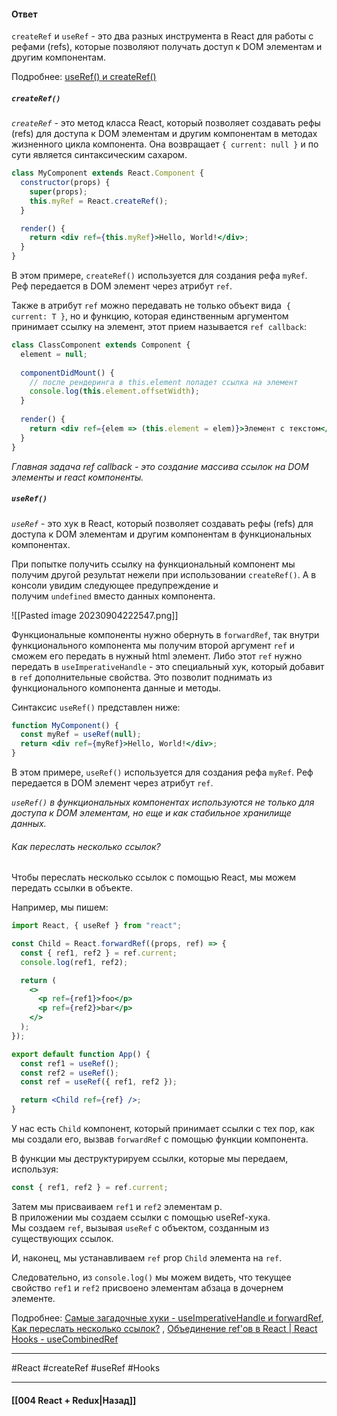 #### Ответ

`createRef` и `useRef` - это два разных инструмента в React для работы с рефами (refs), которые позволяют получать доступ к DOM элементам и другим компонентам.

Подробнее: [useRef() и createRef()](https://habr.com/ru/companies/otus/articles/677208/)

##### `createRef()`

*`createRef`* - это метод класса React, который позволяет создавать рефы (refs) для доступа к DOM элементам и другим компонентам в методах жизненного цикла компонента. Она возвращает `{ current: null }` и по сути является синтаксическим сахаром.

```jsx
class MyComponent extends React.Component {
  constructor(props) {
    super(props);
    this.myRef = React.createRef();
  }

  render() {
    return <div ref={this.myRef}>Hello, World!</div>;
  }
}
```

В этом примере, `createRef()` используется для создания рефа `myRef`. Реф передается в DOM элемент через атрибут `ref`.

Также в атрибут `ref` можно передавать не только объект вида 
`{ current: T }`, но и функцию, которая единственным аргументом принимает ссылку на элемент, этот прием называется `ref callback`:

``` jsx
class ClassComponent extends Component {
  element = null;
  
  componentDidMount() {
    // после рендеринга в this.element попадет ссылка на элемент
    console.log(this.element.offsetWidth);
  }
  
  render() {
  	return <div ref={elem => (this.element = elem)}>Элемент с текстом</div>
  }
}
```

*Главная задача ref callback - это создание массива ссылок на DOM элементы и react компоненты.*

##### `useRef()`

*`useRef`* - это хук в React, который позволяет создавать рефы (refs) для доступа к DOM элементам и другим компонентам в функциональных компонентах.

При попытке получить ссылку на функциональный компонент мы получим другой результат нежели при использовании `createRef()`.
А в консоли увидим следующее предупреждение и получим `undefined` вместо данных компонента.

![[Pasted image 20230904222547.png]]

Функциональные компоненты нужно обернуть в `forwardRef`, так внутри функционального компонента мы получим второй аргумент `ref` и сможем его передать в нужный html элемент. Либо этот `ref` нужно передать в `useImperativeHandle` - это специальный хук, который добавит в `ref` дополнительные свойства. Это позволит поднимать из функционального компонента данные и методы.

Синтаксис `useRef()` представлен ниже:

```jsx
function MyComponent() {
  const myRef = useRef(null);
  return <div ref={myRef}>Hello, World!</div>;
}
```

В этом примере, `useRef()` используется для создания рефа `myRef`. Реф передается в DOM элемент через атрибут `ref`.

*`useRef()` в функциональных компонентах используются не только для доступа к DOM элементам, но еще и как стабильное хранилище данных.*
###### Как переслать несколько ссылок?

Чтобы переслать несколько ссылок с помощью React, мы можем передать ссылки в объекте.  
  
Например, мы пишем:

```jsx
import React, { useRef } from "react";

const Child = React.forwardRef((props, ref) => {
  const { ref1, ref2 } = ref.current;
  console.log(ref1, ref2);

  return (
    <>
      <p ref={ref1}>foo</p>
      <p ref={ref2}>bar</p>
    </>
  );
});

export default function App() {
  const ref1 = useRef();
  const ref2 = useRef();
  const ref = useRef({ ref1, ref2 });

  return <Child ref={ref} />;
}
```

У нас есть `Child` компонент, который принимает ссылки с тех пор, как мы создали его, вызвав `forwardRef` с помощью функции компонента.

В функции мы деструктурируем ссылки, которые мы передаем, используя:

```jsx
const { ref1, ref2 } = ref.current;
```

Затем мы присваиваем `ref1` и `ref2` элементам p.  
В приложении мы создаем ссылки с помощью useRef-хука.  
Мы создаем `ref`, вызывая `useRef` с объектом, созданным из существующих ссылок.

И, наконец, мы устанавливаем `ref` prop `Child` элемента на `ref`.

Следовательно, из `console.log()` мы можем видеть, что текущее свойство `ref1` и `ref2` присвоено элементам абзаца в дочернем элементе.

Подробнее: [Самые загадочные хуки - useImperativeHandle и forwardRef](https://www.youtube.com/watch?v=X1Skt2n7y3U), [Как переслать несколько ссылок?](https://thewebdev.info/2021/11/14/how-to-forward-multiple-refs-with-react/) , [Объединение ref'ов в React | React Hooks - useCombinedRef](https://www.youtube.com/watch?v=2GwcfFSLxbg)

____
#React #createRef #useRef #Hooks 

____

#### [[004 React + Redux|Назад]]